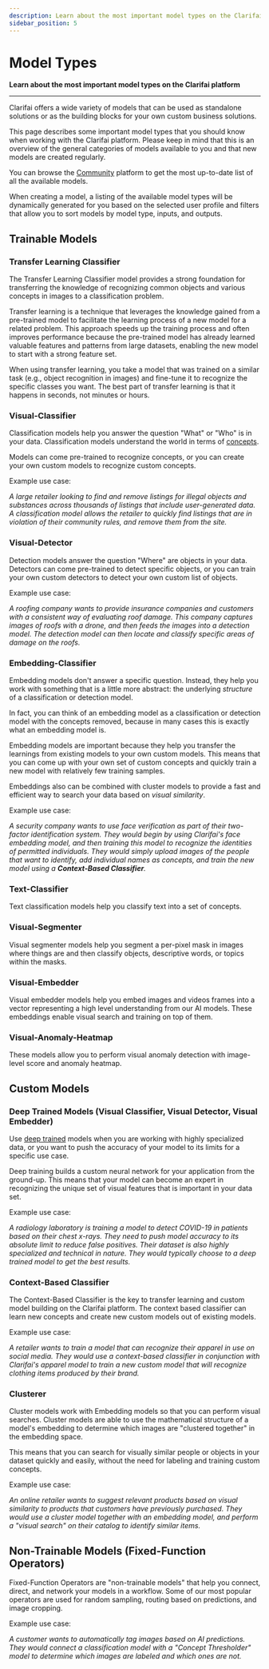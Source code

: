 ```yaml
---
description: Learn about the most important model types on the Clarifai platform
sidebar_position: 5
---
```


# Model Types

**Learn about the most important model types on the Clarifai platform**
<hr />

Clarifai offers a wide variety of models that can be used as standalone solutions or as the building blocks for your own custom business solutions.

This page describes some important model types that you should know when working with the Clarifai platform. Please keep in mind that this is an overview of the general categories of models available to you and that new models are created regularly. 

You can browse the [Community](https://clarifai.com/explore) platform to get the most up-to-date list of all the available models. 

When creating a model, a listing of the available model types will be dynamically generated for you based on the selected user profile and filters that allow you to sort models by model type, inputs, and outputs.

## Trainable Models

### Transfer Learning Classifier

The Transfer Learning Classifier model provides a strong foundation for transferring the knowledge of recognizing common objects and various concepts in images to a classification problem. 

Transfer learning is a technique that leverages the knowledge gained from a pre-trained model to facilitate the learning process of a new model for a related problem. This approach speeds up the training process and often improves performance because the pre-trained model has already learned valuable features and patterns from large datasets, enabling the new model to start with a strong feature set.

When using transfer learning, you take a model that was trained on a similar task (e.g., object recognition in images) and fine-tune it to recognize the specific classes you want. The best part of transfer learning is that it happens in seconds, not minutes or hours.

### Visual-Classifier

Classification models help you answer the question "What" or "Who" is in your data. Classification models understand the world in terms of [concepts](https://docs.clarifai.com/api-guide/concepts). 

Models can come pre-trained to recognize concepts, or you can create your own custom models to recognize custom concepts.

Example use case:

_A large retailer looking to find and remove listings for illegal objects and substances across thousands of listings that include user-generated data. A classification model allows the retailer to quickly find listings that are in violation of their community rules, and remove them from the site._

### Visual-Detector

Detection models answer the question "Where" are objects in your data. Detectors can come pre-trained to detect specific objects, or you can train your own custom detectors to detect your own custom list of objects.

Example use case:

_A roofing company wants to provide insurance companies and customers with a consistent way of evaluating roof damage. This company captures images of roofs with a drone, and then feeds the images into a detection model. The detection model can then locate and classify specific areas of damage on the roofs._

### Embedding-Classifier

Embedding models don't answer a specific question. Instead, they help you work with something that is a little more abstract: the underlying _structure_ of a classification or detection model. 

In fact, you can think of an embedding model as a classification or detection model with the concepts removed, because in many cases this is exactly what an embedding model is. 

Embedding models are important because they help you transfer the learnings from existing models to your own custom models. This means that you can come up with your own set of custom concepts and quickly train a new model with relatively few training samples.

Embeddings also can be combined with cluster models to provide a fast and efficient way to search your data based on _visual similarity_.


Example use case:

_A security company wants to use face verification as part of their two-factor identification system. They would begin by using Clarifai's face embedding model, and then training this model to recognize the identities of permitted individuals. They would simply upload images of the people that want to identify, add individual names as concepts, and train the new model using a **Context-Based Classifier**._

### Text-Classifier

Text classification models help you classify text into a set of concepts.

### Visual-Segmenter

Visual segmenter models help you segment a per-pixel mask in images where things are and then classify objects, descriptive words, or topics within the masks.

### Visual-Embedder

Visual embedder models help you embed images and videos frames into a vector representing a high level understanding from our AI models. These embeddings enable visual search and training on top of them.

### Visual-Anomaly-Heatmap

These models allow you to perform visual anomaly detection with image-level score and anomaly heatmap. 

## Custom Models

### Deep Trained Models \(Visual Classifier, Visual Detector, Visual Embedder\)

Use [deep trained](https://docs.clarifai.com/portal-guide/model/deep-training/) models when you are working with highly specialized data, or you want to push the accuracy of your model to its limits for a specific use case. 

Deep training builds a custom neural network for your application from the ground-up. This means that your model can become an expert in recognizing the unique set of visual features that is important in your data set.

Example use case:

_A radiology laboratory is training a model to detect COVID-19 in patients based on their chest x-rays. They need to push model accuracy to its absolute limit to reduce false positives. Their dataset is also highly specialized and technical in nature. They would typically choose to a deep trained model to get the best results._

### Context-Based Classifier

The Context-Based Classifier is the key to transfer learning and custom model building on the Clarifai platform. The context based classifier can learn new concepts and create new custom models out of existing models.

Example use case:

_A retailer wants to train a model that can recognize their apparel in use on social media. They would use a context-based classifier in conjunction with Clarifai's apparel model to train a new custom model that will recognize clothing items produced by their brand._

### Clusterer

Cluster models work with Embedding models so that you can perform visual searches. Cluster models are able to use the mathematical structure of a model's embedding to determine which images are "clustered together" in the embedding space. 

This means that you can search for visually similar people or objects in your dataset quickly and easily, without the need for labeling and training custom concepts.

Example use case:

_An online retailer wants to suggest relevant products based on visual similarity to products that customers have previously purchased. They would use a cluster model together with an embedding model, and perform a "visual search" on their catalog to identify similar items._

## Non-Trainable Models \(Fixed-Function Operators\)

Fixed-Function Operators are "non-trainable models" that help you connect, direct, and network your models in a workflow. Some of our most popular operators are used for random sampling, routing based on predictions, and image cropping.

Example use case:

_A customer wants to automatically tag images based on AI predictions. They would connect a classification model with a "Concept Thresholder" model to determine which images are labeled and which ones are not._

